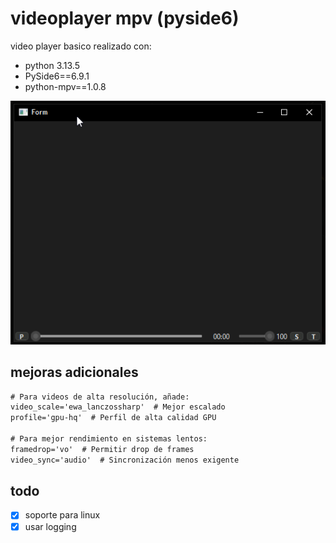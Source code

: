 # videoplayer mpv (pyside6)

video player basico realizado con:
 - python 3.13.5
 - PySide6==6.9.1
 - python-mpv==1.0.8

 ![](capture.png)

## mejoras adicionales

```cmd
# Para videos de alta resolución, añade:
video_scale='ewa_lanczossharp'  # Mejor escalado
profile='gpu-hq'  # Perfil de alta calidad GPU

# Para mejor rendimiento en sistemas lentos:
framedrop='vo'  # Permitir drop de frames
video_sync='audio'  # Sincronización menos exigente
```

## todo
- [x] soporte para linux
- [x] usar logging
